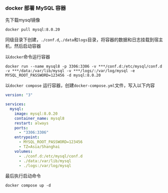 ### docker 部署 MySQL 容器

先下载mysql镜像

```shell
docker pull mysql:8.0.20
```

同级目录下创建，`./conf.d`,`./data`和`logs`目录，将容器的数据和日志挂载到宿主机，然后启动容器

以`docker`命令运行容器
```shell
docker run --name mysql8 -p 3306:3306 -v ***/conf.d:/etc/mysql/conf.d -v ***/data:/var/lib/mysql -v ***/logs/:/var/log/mysql -e MYSQL_ROOT_PASSWORD=123456 -d mysql:8.0.20
```

以`docker compose` 运行容器，创建`docker-compose.yml`文件，写入以下内容

```yaml
version: "3"

services:
  mysql:
    image: mysql:8.0.20
    container_name: mysql8
    restart: always
    ports:
      - "3306:3306"
    entrypoint:
      - MYSQL_ROOT_PASSWORD=123456
      - TZ=Asia/Shanghai
    volumes:
      - ./conf.d:/etc/mysql/conf.d
      - ./data:/var/lib/mysql
      - ./logs:/var/log/mysql
```

最后执行启动命令

```shell
docker compose up -d
```